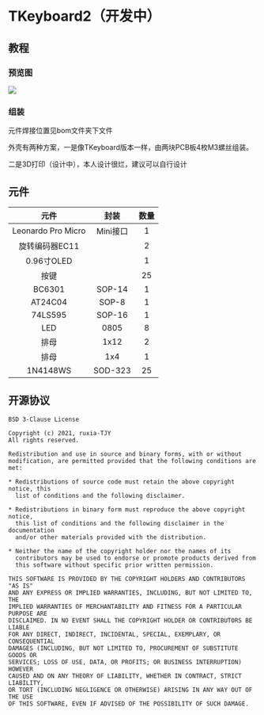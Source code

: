 # TKeyboard2（开发中）



## 教程

### 预览图

![](./Preview/TKeyboard2.jpg)
### 组装

元件焊接位置见bom文件夹下文件



外壳有两种方案，一是像TKeyboard版本一样，由两块PCB板4枚M3螺丝组装。

二是3D打印（设计中），本人设计很烂，建议可以自行设计



## 元件

|   元件   |  封装    | 数量 |
| :----: | :----: | :----: |
| Leonardo Pro Micro | Mini接口 | 1 |
| 旋转编码器EC11 |  | 2 |
| 0.96寸OLED |  | 1 |
| 按键 |  | 25 |
| BC6301 | SOP-14 | 1 |
| AT24C04 | SOP-8 | 1 |
| 74LS595 | SOP-16 | 1 |
| LED | 0805 | 8 |
| 排母 | 1x12 | 2 |
| 排母 | 1x4 | 1 |
| 1N4148WS | SOD-323 | 25 |





## 开源协议

```
BSD 3-Clause License

Copyright (c) 2021, ruxia-TJY
All rights reserved.

Redistribution and use in source and binary forms, with or without
modification, are permitted provided that the following conditions are met:

* Redistributions of source code must retain the above copyright notice, this
  list of conditions and the following disclaimer.

* Redistributions in binary form must reproduce the above copyright notice,
  this list of conditions and the following disclaimer in the documentation
  and/or other materials provided with the distribution.

* Neither the name of the copyright holder nor the names of its
  contributors may be used to endorse or promote products derived from
  this software without specific prior written permission.

THIS SOFTWARE IS PROVIDED BY THE COPYRIGHT HOLDERS AND CONTRIBUTORS "AS IS"
AND ANY EXPRESS OR IMPLIED WARRANTIES, INCLUDING, BUT NOT LIMITED TO, THE
IMPLIED WARRANTIES OF MERCHANTABILITY AND FITNESS FOR A PARTICULAR PURPOSE ARE
DISCLAIMED. IN NO EVENT SHALL THE COPYRIGHT HOLDER OR CONTRIBUTORS BE LIABLE
FOR ANY DIRECT, INDIRECT, INCIDENTAL, SPECIAL, EXEMPLARY, OR CONSEQUENTIAL
DAMAGES (INCLUDING, BUT NOT LIMITED TO, PROCUREMENT OF SUBSTITUTE GOODS OR
SERVICES; LOSS OF USE, DATA, OR PROFITS; OR BUSINESS INTERRUPTION) HOWEVER
CAUSED AND ON ANY THEORY OF LIABILITY, WHETHER IN CONTRACT, STRICT LIABILITY,
OR TORT (INCLUDING NEGLIGENCE OR OTHERWISE) ARISING IN ANY WAY OUT OF THE USE
OF THIS SOFTWARE, EVEN IF ADVISED OF THE POSSIBILITY OF SUCH DAMAGE.
```
